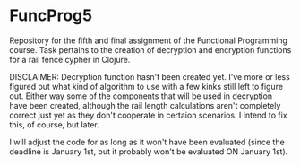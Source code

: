 # FuncProg5
Repository for the fifth and final assignment of the Functional Programming course. Task pertains to the creation of decryption and encryption functions for a rail fence cypher in Clojure.

DISCLAIMER: Decryption function hasn't been created yet. I've more or less figured out what kind of algorithm to use with a few kinks still left to figure out. Either way some of the components that will be used in decryption have been created, although the rail length calculations aren't completely correct just yet as they don't cooperate in certaion scenarios. I intend to fix this, of course, but later.

I will adjust the code for as long as it won't have been evaluated (since the deadline is January 1st, but it probably won't be evaluated ON January 1st).
